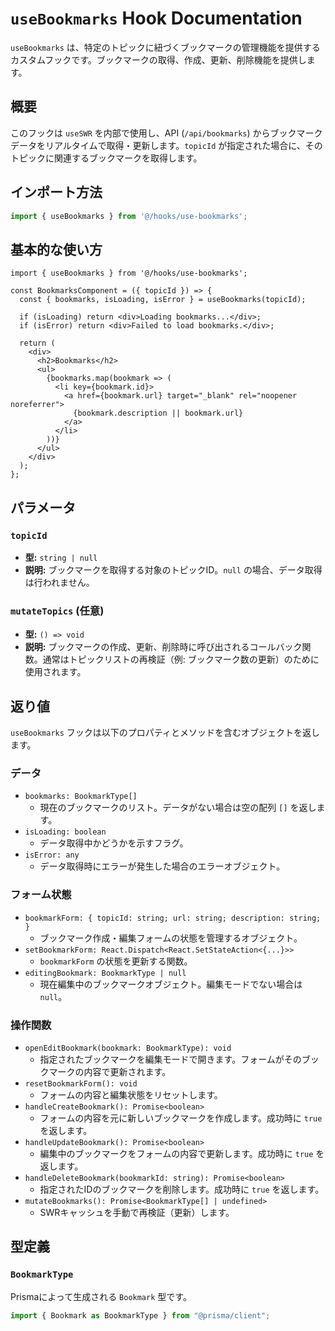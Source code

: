 # `useBookmarks` Hook Documentation

`useBookmarks` は、特定のトピックに紐づくブックマークの管理機能を提供するカスタムフックです。ブックマークの取得、作成、更新、削除機能を提供します。

## 概要

このフックは `useSWR` を内部で使用し、API (`/api/bookmarks`) からブックマークデータをリアルタイムで取得・更新します。`topicId` が指定された場合に、そのトピックに関連するブックマークを取得します。

## インポート方法

```typescript
import { useBookmarks } from '@/hooks/use-bookmarks';
```

## 基本的な使い方

```tsx
import { useBookmarks } from '@/hooks/use-bookmarks';

const BookmarksComponent = ({ topicId }) => {
  const { bookmarks, isLoading, isError } = useBookmarks(topicId);

  if (isLoading) return <div>Loading bookmarks...</div>;
  if (isError) return <div>Failed to load bookmarks.</div>;

  return (
    <div>
      <h2>Bookmarks</h2>
      <ul>
        {bookmarks.map(bookmark => (
          <li key={bookmark.id}>
            <a href={bookmark.url} target="_blank" rel="noopener noreferrer">
              {bookmark.description || bookmark.url}
            </a>
          </li>
        ))}
      </ul>
    </div>
  );
};
```

## パラメータ

### `topicId`
- **型:** `string | null`
- **説明:** ブックマークを取得する対象のトピックID。`null` の場合、データ取得は行われません。

### `mutateTopics` (任意)
- **型:** `() => void`
- **説明:** ブックマークの作成、更新、削除時に呼び出されるコールバック関数。通常はトピックリストの再検証（例: ブックマーク数の更新）のために使用されます。

## 返り値

`useBookmarks` フックは以下のプロパティとメソッドを含むオブジェクトを返します。

### データ

-   `bookmarks: BookmarkType[]`
    -   現在のブックマークのリスト。データがない場合は空の配列 `[]` を返します。
-   `isLoading: boolean`
    -   データ取得中かどうかを示すフラグ。
-   `isError: any`
    -   データ取得時にエラーが発生した場合のエラーオブジェクト。

### フォーム状態

-   `bookmarkForm: { topicId: string; url: string; description: string; }`
    -   ブックマーク作成・編集フォームの状態を管理するオブジェクト。
-   `setBookmarkForm: React.Dispatch<React.SetStateAction<{...}>>`
    -   `bookmarkForm` の状態を更新する関数。
-   `editingBookmark: BookmarkType | null`
    -   現在編集中のブックマークオブジェクト。編集モードでない場合は `null`。

### 操作関数

-   `openEditBookmark(bookmark: BookmarkType): void`
    -   指定されたブックマークを編集モードで開きます。フォームがそのブックマークの内容で更新されます。
-   `resetBookmarkForm(): void`
    -   フォームの内容と編集状態をリセットします。
-   `handleCreateBookmark(): Promise<boolean>`
    -   フォームの内容を元に新しいブックマークを作成します。成功時に `true` を返します。
-   `handleUpdateBookmark(): Promise<boolean>`
    -   編集中のブックマークをフォームの内容で更新します。成功時に `true` を返します。
-   `handleDeleteBookmark(bookmarkId: string): Promise<boolean>`
    -   指定されたIDのブックマークを削除します。成功時に `true` を返します。
-   `mutateBookmarks(): Promise<BookmarkType[] | undefined>`
    -   SWRキャッシュを手動で再検証（更新）します。

## 型定義

### `BookmarkType`

Prismaによって生成される `Bookmark` 型です。

```typescript
import { Bookmark as BookmarkType } from "@prisma/client";
```
